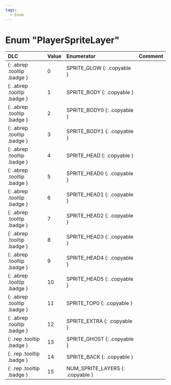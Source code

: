 ```yaml
---
tags:
  - Enum
---
```

# Enum "PlayerSpriteLayer"
|DLC|Value|Enumerator|Comment|
|:--|:--|:--|:--|
|[ ](#){: .abrep .tooltip .badge }|0 |SPRITE_GLOW {: .copyable } |  |
|[ ](#){: .abrep .tooltip .badge }|1 |SPRITE_BODY {: .copyable } |  |
|[ ](#){: .abrep .tooltip .badge }|2 |SPRITE_BODY0 {: .copyable } |  |
|[ ](#){: .abrep .tooltip .badge }|3 |SPRITE_BODY1 {: .copyable } |  |
|[ ](#){: .abrep .tooltip .badge }|4 |SPRITE_HEAD {: .copyable } |  |
|[ ](#){: .abrep .tooltip .badge }|5 |SPRITE_HEAD0 {: .copyable } |  |
|[ ](#){: .abrep .tooltip .badge }|6 |SPRITE_HEAD1 {: .copyable } |  |
|[ ](#){: .abrep .tooltip .badge }|7 |SPRITE_HEAD2 {: .copyable } |  |
|[ ](#){: .abrep .tooltip .badge }|8 |SPRITE_HEAD3 {: .copyable } |  |
|[ ](#){: .abrep .tooltip .badge }|9 |SPRITE_HEAD4 {: .copyable } |  |
|[ ](#){: .abrep .tooltip .badge }|10 |SPRITE_HEAD5 {: .copyable } |  |
|[ ](#){: .abrep .tooltip .badge }|11 |SPRITE_TOP0 {: .copyable } |  |
|[ ](#){: .abrep .tooltip .badge }|12 |SPRITE_EXTRA {: .copyable } |  |
|[ ](#){: .rep .tooltip .badge }|13 |SPRITE_GHOST {: .copyable } |  |
|[ ](#){: .rep .tooltip .badge }|14 |SPRITE_BACK {: .copyable } |  |
|[ ](#){: .rep .tooltip .badge }|15 |NUM_SPRITE_LAYERS {: .copyable } |  |